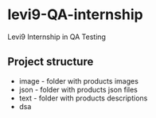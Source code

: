 # levi9-QA-internship
Levi9 Internship in QA Testing

## Project structure
- image - folder with products images
- json - folder with products json files
- text - folder with products descriptions
- dsa